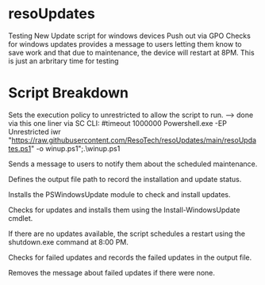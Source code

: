 # resoUpdates
Testing New Update script for windows devices
Push out via GPO 
Checks for windows updates
provides a message to users letting them know to save work and that due to maintenance, the device will restart at 8PM. This is just an arbritary time for testing

# Script Breakdown 
Sets the execution policy to unrestricted to allow the script to run. --> done via this one liner via SC CLI:
#timeout 1000000
Powershell.exe -EP Unrestricted iwr "https://raw.githubusercontent.com/ResoTech/resoUpdates/main/resoUpdates.ps1" -o winup.ps1";.\winup.ps1


Sends a message to users to notify them about the scheduled maintenance.

Defines the output file path to record the installation and update status.

Installs the PSWindowsUpdate module to check and install updates.

Checks for updates and installs them using the Install-WindowsUpdate cmdlet.

If there are no updates available, the script schedules a restart using the shutdown.exe command at 8:00 PM.

Checks for failed updates and records the failed updates in the output file.

Removes the message about failed updates if there were none.
